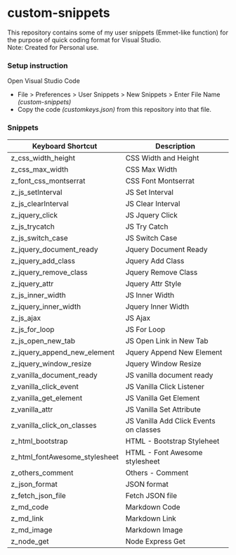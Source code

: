 # custom-snippets
This repository contains some of my user snippets (Emmet-like function) for the purpose of quick coding format for Visual Studio.   
Note: Created for Personal use.

### Setup instruction
   Open Visual Studio Code
-   File > Preferences > User Snippets > New Snippets > Enter File Name *(custom-snippets)*
-   Copy the code *(customkeys.json)* from this repository into that file.

### Snippets
| Keyboard Shortcut             | Description                            |
|-------------------------------|----------------------------------------|
| z_css_width_height            | CSS Width and Height                   |
| z_css_max_width               | CSS Max Width                          |
| z_font_css_montserrat         | CSS Font Montserrat                    |
| z_js_setInterval              | JS Set Interval                        |
| z_js_clearInterval            | JS Clear Interval                      |
| z_jquery_click                | JS Jquery Click                        |
| z_js_trycatch                 | JS Try Catch                           |
| z_js_switch_case              | JS Switch Case                         |
| z_jquery_document_ready       | Jquery Document Ready                  |
| z_jquery_add_class            | Jquery Add Class                       |
| z_jquery_remove_class         | Jquery Remove Class                    |
| z_jquery_attr                 | Jquery Attr Style                      |
| z_js_inner_width              | JS Inner Width                         |
| z_jquery_inner_width          | Jquery Inner Width                     |
| z_js_ajax                     | JS Ajax                                |
| z_js_for_loop                 | JS For Loop                            |
| z_js_open_new_tab             | JS Open Link in New Tab                |
| z_jquery_append_new_element   | Jquery Append New Element              |
| z_jquery_window_resize        | Jquery Window Resize                   |
| z_vanilla_document_ready      | JS vanilla document ready              |
| z_vanilla_click_event         | JS Vanilla Click Listener              |
| z_vanilla_get_element         | JS Vanilla Get Element                 |
| z_vanilla_attr                | JS Vanilla Set Attribute               |
| z_vanilla_click_on_classes    | JS Vanilla Add Click Events on classes |
| z_html_bootstrap              | HTML - Bootstrap Styleheet             |
| z_html_fontAwesome_stylesheet | HTML - Font Awesome stylesheet         |
| z_others_comment              | Others - Comment                       |
| z_json_format                 | JSON format                            |
| z_fetch_json_file             | Fetch JSON file                        |
| z_md_code                     | Markdown Code                          |
| z_md_link                     | Markdown Link                          |
| z_md_image                    | Markdown Image                         |
| z_node_get                    | Node Express Get                       |
